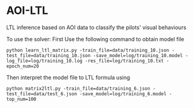 # AOI-LTL
LTL inference based on AOI data to classify the pilots' visual behaviours

To use the solver:
First Use the following command to obtain model file


```
python learn_ltl_matrix.py -train_file=data/training_10.json -test_file=data/training_10.json -save_model=log/training_10.model -log_file=log/training_10.log -res_file=log/training_10.txt -epoch_num=20
```

Then interpret the model file to LTL formula using
```
python matrix2ltl.py -train_file=data/training_6.json -test_file=data/test_6.json -save_model=log/training_6.model -top_num=100
```
